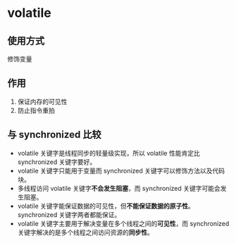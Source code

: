 # volatile

## 使用方式

修饰变量

## 作用

1. 保证内存的可见性
2. 防止指令重拍

## 与 synchronized 比较

- volatile 关键字是线程同步的轻量级实现，所以 volatile 性能肯定比 synchronized 关键字要好。
- volatile 关键字只能用于变量而 synchronized 关键字可以修饰方法以及代码块。
- 多线程访问 volatile 关键字**不会发生阻塞**，而 synchronized 关键字可能会发生阻塞。
- volatile 关键字能保证数据的可见性，但**不能保证数据的原子性**。synchronized 关键字两者都能保证。
- volatile 关键字主要用于解决变量在多个线程之间的**可见性**，而 synchronized 关键字解决的是多个线程之间访问资源的**同步性**。
